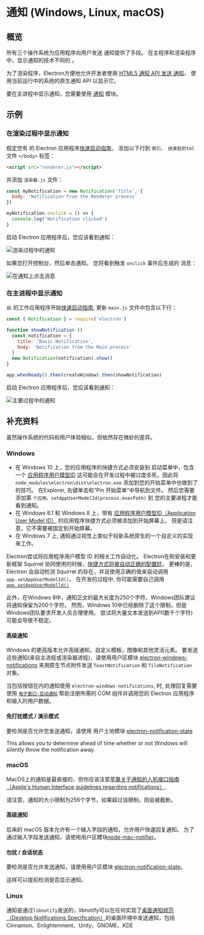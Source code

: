 # 通知 (Windows, Linux, macOS)

## 概览

所有三个操作系统为应用程序向用户发送 通知提供了手段。 在主程序和渲染程序中，显示通知的技术不同的 。

为了渲染程序，Electron方便地允许开发者使用 [HTML5 通知 API 发送 通知](https://notifications.spec.whatwg.org/)， 使用当前运行中的系统的原生通知 API 以显示它。

要在主进程中显示通知，您需要使用 [通知](../api/notification.md) 模块。

## 示例

### 在渲染过程中显示通知

假定您有 的 Electron 应用程序[快速启动指南](quick-start.md)， 添加以下行到 `索引。 结束前的tml` 文件 `</body>` 标签：

```html
<script src="renderer.js"></script>
```

并添加 `渲染器.js` 文件：

```javascript fiddle='docs/fiddles/features/notifications/renderer'
const myNotification = new Notification('Title', {
  body: 'Notification from the Renderer process'
})

myNotification.onclick = () => {
  console.log('Notification clicked')
}
```

启动 Electron 应用程序后，您应该看到通知：

![渲染过程中的通知](../images/notification-renderer.png)

如果您打开控制台，然后单击通知。 您将看到触发 `onclick` 事件后生成的 消息：

![在通知上点击消息](../images/message-notification-renderer.png)

### 在主进程中显示通知

从 的工作应用程序开始[快速启动指南](quick-start.md), 更新 `main.js` 文件中包含以下行：

```javascript fiddle='docs/fiddles/features/notifications/main'
const { Notification } = require('electron')

function showNotification ()
  const notification = {
    title: 'Basic Notification',
    body: 'Notification from the Main process'
  }
  new Notification(notification).show()
}

app.whenReady().then(createWindow).then(showNotification)
```

启动 Electron 应用程序后，您应该看到通知：

![主要过程中的通知](../images/notification-main.png)

## 补充资料

虽然操作系统的代码和用户体验相似，但依然存在微妙的差异。

### Windows

* 在 Windows 10 上，您的应用程序的快捷方式必须安装到 启动菜单中，包含一个 [应用程序用户模型ID](https://msdn.microsoft.com/en-us/library/windows/desktop/dd378459(v=vs.85).aspx) 这可能会在开发过程中被过度杀死，因此将 `node_modules\electron\dist\electron.exe` 添加到您的开始菜单中也做到了 的技巧。 在Explorer, 右键单击和“Pin 开始菜单”中导航到文件。 然后您需要添加第 `个应用。setAppUserModelId(process.execPath)` 到 您的主要进程才能看到通知。
* 在 Windows 8.1 和 Windows 8 上，带有 [ 应用程序用户模型ID（Application User Model ID）](https://msdn.microsoft.com/en-us/library/windows/desktop/dd378459(v=vs.85).aspx) 的应用程序快捷方式必须被添加到开始屏幕上。 但是请注意，它不需要被固定到开始屏幕。
* 在 Windows 7 上, 通知通过视觉上类似于较新系统原生的一个自定义的实现来工作。

Electron尝试将应用程序用户模型 ID 的相关工作自动化。 Electron在和安装和更新框架 Squirrel 协同使用的时候，[快捷方式将被自动正确的配置好](https://github.com/electron/windows-installer/blob/master/README.md#handling-squirrel-events)。 更棒的是，Electron 会自动检测 Squirrel 的存在，并且使用正确的值来自动调用`app.setAppUserModelId()`。 在开发的过程中, 你可能需要自己调用[`app.setAppUserModelld()`](../api/app.md#appsetappusermodelidid-windows)

此外，在Windows 8中，通知正文的最大长度为250个字符，Windows团队建议将通知保留为200个字符。 然而，Windows 10中已经删除了这个限制，但是Windows团队要求开发人员合理使用。 尝试将大量文本发送到API(数千个字符) 可能会导致不稳定。

#### 高级通知

Windows 的更高版本允许高级通知，自定义模板，图像和其他灵活元素。 要发送这些通知(来自主进程或渲染器进程)，请使用用户区模块 [electron-windows-notifications](https://github.com/felixrieseberg/electron-windows-notifications) 来用原生节点附件发送 `ToastNotification` 和 `TileNotification` 对象。

当包括按钮在内的通知使用 `electron-windows-notifications`, 时, 处理回复需要使用 [`电子窗口-互动通知`](https://github.com/felixrieseberg/electron-windows-interactive-notifications) 帮助注册所需的 COM 组件并调用您的 Electron 应用程序和输入的用户数据。

#### 免打扰模式 / 演示模式

要检测是否允许您发送通知，请使用 用户土地模块 [electron-notification-state](https://github.com/felixrieseberg/electron-notification-state)

This allows you to determine ahead of time whether or not Windows will silently throw the notification away.

### macOS

MacOS上的通知是最直接的，但你应该注意[苹果关于通知的人机接口指南（Apple's Human Interface guidelines regarding notifications）](https://developer.apple.com/macos/human-interface-guidelines/system-capabilities/notifications/).

请注意，通知的大小限制为256个字节，如果超过该限制，则会被截断。

#### 高级通知

后来的 macOS 版本允许有一个输入字段的通知，允许用户快速回复通知。 为了通过输入字段发送通知，请使用用户区模块[node-mac-notifier](https://github.com/CharlieHess/node-mac-notifier)。

#### 勿扰 / 会话状态

要检测是否允许发送通知，请使用用户区模块 [electron-notification-state](https://github.com/felixrieseberg/electron-notification-state)。

这样可以提前检测是否显示通知。

### Linux

通知是通过`libnotify`发送的，libnotify可以在任何实现了[桌面通知规范（Desktop Notifications Specification）](https://developer.gnome.org/notification-spec/)的桌面环境中发送通知，包括Cinnamon、Enlightenment、Unity、GNOME、KDE
